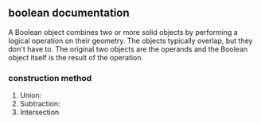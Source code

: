 ## boolean documentation

A Boolean object combines two or more solid objects by performing a logical operation on
their geometry. The objects typically overlap, but they don't have to. The original two objects
are the operands and the Boolean object itself is the result of the operation.

### construction method

1. Union:
2. Subtraction:
3. Intersection
